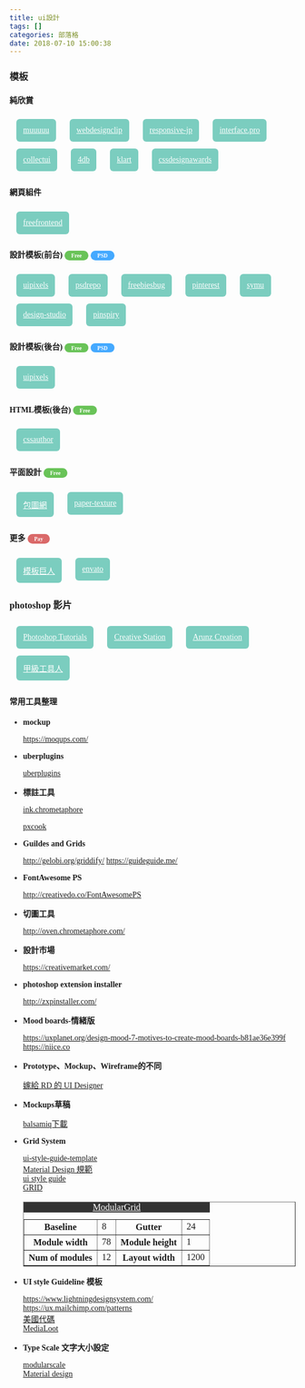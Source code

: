 ```yaml
---
title: ui設計
tags: []
categories: 部落格
date: 2018-07-10 15:00:38
---
```


<style>

body {
  font-family:'微軟正黑體';
}
section.template ol {
  display:flex;
  flex-wrap:wrap;
  padding-left:0;

}
section.template ol li {
  list-style:none;
  margin:0.375rem 0.75rem;
}
section.template a{
  display:inline-block;
  background:#7bcdbf;
  padding:0.75rem;
  color:#fff !important;
  border-radius:0.375rem;
}
section.template a:hover {
  background:#4c9e91;
}
.badge {
  font-size:0.6rem;
  text-transform: capitalize;
}
.badge-primary {
  color:#fff;
  background:#44a9ff;
  padding:0.175rem 0.75rem;
  border-radius:25px;
}
.badge-success {
  color:#fff;
  background:#69c358;
  padding:0.175rem 0.75rem;
  border-radius:25px;
}
.badge-danger {
  color:#fff;
  background:#da6969;
  padding:0.175rem 0.75rem;
  border-radius:25px;
}
/* badge badge-success */
</style>
<section class="tip template">
<h3 class="title">模板</h3>

<div>
<h4 class="title">純欣賞</h4>
<ol class="row">

<li class="col-sm-3">
<a href="http://muuuuu.org/">muuuuu</a>
</li>
<li class="col-sm-3">
<a href="https://www.webdesignclip.com/">webdesignclip</a>
</li>
<li class="col-sm-3">
<a href="http://responsive-jp.com/">responsive-jp</a>
</li>
<li class="col-sm-3">
<a href="https://interfaces.pro/">interface.pro</a>
</li>
<li class="col-sm-3">
<a href="http://collectui.com/designs">collectui</a>
</li>
<li class="col-sm-3">
<a href="http://4db.cc/">4db</a>
</li>
<li class="col-sm-3">
<a href="https://klart.io/pixels">klart</a>
</li>
<li class="col-sm-3">
<a href="https://www.cssdesignawards.com/">cssdesignawards</a>
</li>

</ol>
</div>
<div>
<h4 class="title">網頁組件</h4>
<ol class="row">

<li class="col-sm-3">
<a href="https://freefrontend.com/css-code-examples/">freefrontend</a>
</li>

</ol>
</div>
<div>
<h4 class="title">設計模板(前台)
<span class="badge badge-success">free</span>
<span class="badge badge-primary">PSD</span>
</h4>
<ol>

<li>
<a href="http://www.uipixels.com/">uipixels</a>
</li>
<li>
<a href="https://psdrepo.com/tag/free-psd-website-templates/">psdrepo</a>
</li>
<li>
<a href="https://freebiesbug.com/psd-freebies/website-template/">freebiesbug</a>
</li>
<li>
<a href="https://www.pinterest.com/search/pins/?q=psd%20template%20website%20free&rs=typed&term_meta[]=psd%7Ctyped&term_meta[]=template%7Ctyped&term_meta[]=website%7Ctyped&term_meta[]=free%7Ctyped">pinterest</a>
</li>
<li>
<a href="https://symu.co/freebies/templates-4/">symu</a>
</li>
<li>
<a href="http://design-studio.io/portfolio/#web-ui">design-studio</a>
</li>
<li>
<a href="https://pinspiry.com/category/free-resources/templates/web/">pinspiry</a>
</li>

<ol></div>

<div>
<h4 class="title">設計模板(後台) <span class="badge badge-success">free</span> <span class="badge badge-primary">PSD</span></h4>
<ol>

<li>
<a href="http://www.uipixels.com/">uipixels</a>
</li>

<ol></div>

<div>
<h4 class="title">HTML模板(後台)
<span class="badge badge-success">free</span>
</h4>
<ol>

<li>
<a href="https://cssauthor.com/bootstrap-admin-templates/">cssauthor</a>
</li>

<ol></div>

<div>
<h4 style="margin-bottom:20px;margin-top:20px">平面設計 <span class="badge badge-success">free</span></h4>
<ol>
<li>
<a href="http://ibaotu.com/">包圖網</a>
</li>
<li>
<a href="http://free-paper-texture.com/">paper-texture</a>
</li>

<ol></div>
<div>
<h4 style="margin-bottom:20px;margin-top:20px">更多 <span class="badge badge-danger">pay</span></h4>
<ol>
<li>
<a href="https://www.templatemonster.com/">模板巨人</a>
</li>
<li>
<a href="https://themeforest.net/category/psd-templates#content">envato</a>
</li>

<ol></div>

</section>

<section class="tip template">
<div>
<h3 style="margin-bottom:20px;margin-top:20px">photoshop 影片</h3>
<ol>
<li>
<a href="https://www.youtube.com/channel/UC6lrxMZggMaN1u2V9N2-zrQ">Photoshop Tutorials</a>
</li>
<li>
<a href="https://www.youtube.com/channel/UCopU6KXnK517ycc4tZyzm-g">Creative Station</a>
</li>
<li>
<a href="https://www.youtube.com/channel/UCkSsO6Ieg9cNpyq_WQWrLbg">Arunz Creation</a>
</li>
<li>
<a href="https://www.youtube.com/channel/UCdXqlgbv4gO6wyuS6fi8Vjw">甲級工具人</a>
</li>
</ol></div>

</section>

<section class="tip">
<h4 style="margin-bottom:20px;margin-top:20px">常用工具整理</h4>
<ul>
<li><p><b>mockup</b></p>
<a href="https://moqups.com/">https://moqups.com/</a></li>
<li>
<p><b>uberplugins</b></p>
<a href="http://uberplugins.cc/">uberplugins</a>
</li>
<li>
<p><b>標註工具</b></p>
<a href="http://ink.chrometaphore.com/">ink.chrometaphore</a>
<br>

<a href="http://www.fancynode.com.cn/pxcook">pxcook
</a>

</li>

<li>
<p><b>Guildes and Grids</b></p>
<a href="http://gelobi.org/griddify/">http://gelobi.org/griddify/</a>
<a href="https://guideguide.me/">https://guideguide.me/</a>
</li>

<li>
  <p><b>FontAwesome PS</b></p>
  <a href="http://creativedo.co/FontAwesomePS">http://creativedo.co/FontAwesomePS</a>
</li>

<li><p><b>切圖工具</b></p><a href="http://oven.chrometaphore.com/">http://oven.chrometaphore.com/</a></li>

<li><p><b>設計市場</b></p>
<a href="https://creativemarket.com/">https://creativemarket.com/</a>
</li>

<li><p><b>photoshop extension installer</b></p>
<a href="http://zxpinstaller.com/">http://zxpinstaller.com/</a></li>
<li><p><b>Mood boards-情緒版</b></p>
<a href="https://uxplanet.org/design-mood-7-motives-to-create-mood-boards-b81ae36e399f">https://uxplanet.org/design-mood-7-motives-to-create-mood-boards-b81ae36e399f</a></li>
<a href="https://niice.co">https://niice.co</a></li>

<li><p><b>Prototype、Mockup、Wireframe的不同</b></p>
<a href="https://blog.akanelee.me/posts/276909-beginners-of-prototype/">嫁給 RD 的 UI Designer</a>
</li>
<li><p><b>Mockups草稿</b></p>
<a href="https://balsamiq.com/download/">balsamiq下載</a>
</li>
<li><p><b>Grid System</b></p>
<a href="https://medialoot.com/item/ui-style-guide-template/">ui-style-guide-template</a>
<br>
<a href="https://material.io/guidelines/layout/responsive-ui.html">Material Design 規範</a>
<br>
<a href="https://medialoot.com/item/css-ui-style-guide/">ui style guide</a>
<br>
<a href="http://gridcalculator.dk/#/960/12/15/15">GRID</a>
<br>
<table class="table" border="1" style="border-collapse: collapse;">
<caption style="background:#333;"><a href="http://modulargrid.org/#app" style="color:#fff">ModularGrid</a></caption>
<tr>
<th>Baseline</th>
<td>8</td>
<th>Gutter</th>
<td>24</td>
</tr>
<tr>
<th>Module width</th>
<td>78</td>
<th>Module height</th>
<td>1</td>
</tr>
<tr>
<th>Num of modules</th>
<td>12</td>
<th>Layout width</th>
<td>1200</td>
</tr>
</table>

</li>
<li><p><b>UI style Guideline 模板</b></p>
<a href="https://www.lightningdesignsystem.com/">https://www.lightningdesignsystem.com/</a>
<br>
<a href="https://ux.mailchimp.com/patterns">https://ux.mailchimp.com/patterns</a>
<br>
<a href="http://codeforamerica.clearleft.com/">美國代碼</a>
<br>
<a href="https://medialoot.com/themes/css-components/">MediaLoot</a>

</li>
<li><p><b>Type Scale 文字大小設定</b></p>
<a href="http://www.modularscale.com/">modularscale</a>
<br>
<a href="https://material.io/guidelines/style/typography.html#typography-styles">Material design</a>
</li>

</ul>

</section>
